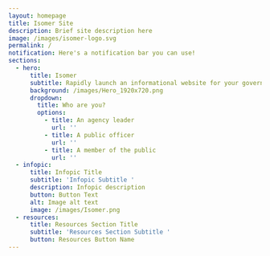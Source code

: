 ```yaml
---
layout: homepage
title: Isomer Site
description: Brief site description here
image: /images/isomer-logo.svg
permalink: /
notification: Here's a notification bar you can use!
sections:
  - hero:
      title: Isomer
      subtitle: Rapidly launch an informational website for your government agency.
      background: /images/Hero_1920x720.png
      dropdown:
        title: Who are you?
        options:
          - title: An agency leader
            url: ''
          - title: A public officer
            url: ''
          - title: A member of the public
            url: ''
  - infopic:
      title: Infopic Title
      subtitle: 'Infopic Subtitle '
      description: Infopic description
      button: Button Text
      alt: Image alt text
      image: /images/Isomer.png
  - resources:
      title: Resources Section Title
      subtitle: 'Resources Section Subtitle '
      button: Resources Button Name
---
```

